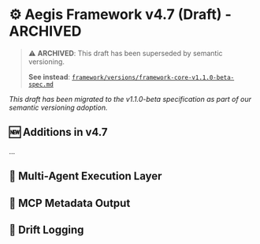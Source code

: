 <!--
@aegisBlueprint: framework-core
@version: 4.7-draft
@mode: strict
@intent: ARCHIVED - Features migrated to v1.1.0-beta specification
@context:
- This file has been archived as part of semantic versioning migration
- Features from this draft have been migrated to framework-core-v1.1.0-beta-spec.md
- Do not implement features from this file - use the v1.1.0-beta spec instead

@migrationNote: See framework/versions/framework-core-v1.1.0-beta-spec.md for current feature planning
@newFeatures: [MIGRATED TO v1.1.0-beta]
- Multi-agent execution support → Multi-Agent Execution Layer
- Model Context Protocol (MCP) metadata emission → MCP Metadata Output  
- Blueprint execution metadata with run logs → Blueprint Execution Metadata
- Snapshot testing across lean/strict/full modes → Enhanced Testing
- Adapter interface for tech stack translation → Enhanced Adapter Interface
- Drift logging: human-in-the-loop input and YAML sidecar → Drift Logging & Human-in-the-Loop
- CLI updates to support all of the above → CLI enhancements in v1.1.0-beta
-->

# ⚙️ Aegis Framework v4.7 (Draft) - ARCHIVED

> ⚠️ **ARCHIVED**: This draft has been superseded by semantic versioning. 
> 
> **See instead**: [`framework/versions/framework-core-v1.1.0-beta-spec.md`](framework-core-v1.1.0-beta-spec.md)

_This draft has been migrated to the v1.1.0-beta specification as part of our semantic versioning adoption._

## 🆕 Additions in v4.7

...
## 🔁 Multi-Agent Execution Layer

<!--
@task: Define how preferredAgents is declared and resolved.
@context: Each blueprint should declare one or more agents. Execution engine must hydrate blueprints using the agent contract.
-->

## 📄 MCP Metadata Output

<!--
@task: Define mcpContext fields to emit at runtime. Should be compatible with OpenAI MCP spec.
-->

## 🧠 Drift Logging

<!--
@task: Add schema for drift-log.yaml. Reference types like drift, regression, hallucination, etc.
-->
